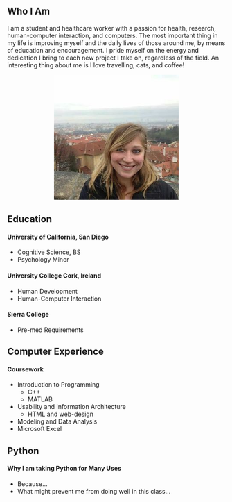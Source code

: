 ## Who I Am
I am a student and healthcare worker with a passion for health, research, human-computer interaction, and computers. The most important thing in my life is improving myself and the daily lives of those around me, by means of education and encouragement. I pride myself on the energy and dedication I bring to each new project I take on, regardless of the field. An interesting thing about me is I love travelling, cats, and coffee!

<p align="center">
  <img src="portfolio.jpg" class="center">
</p>

## Education

#### University of California, San Diego
- Cognitive Science, BS
- Psychology Minor

#### University College Cork, Ireland
- Human Development
- Human-Computer Interaction

#### Sierra College
- Pre-med Requirements


## Computer Experience
#### Coursework
- Introduction to Programming
  - C++
  - MATLAB
- Usability and Information Architecture
  - HTML and web-design
- Modeling and Data Analysis
- Microsoft Excel

## Python
#### Why I am taking Python for Many Uses
- Because...
- What might prevent me from doing well in this class...
